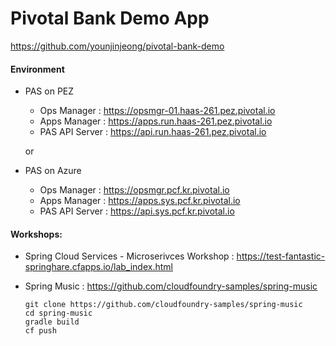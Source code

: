 
# Pivotal Bank Demo App
https://github.com/younjinjeong/pivotal-bank-demo

#### Environment
- PAS on PEZ 
  - Ops Manager : https://opsmgr-01.haas-261.pez.pivotal.io
  - Apps Manager : https://apps.run.haas-261.pez.pivotal.io
  - PAS API Server : https://api.run.haas-261.pez.pivotal.io

  or
- PAS on Azure
  - Ops Manager : https://opsmgr.pcf.kr.pivotal.io
  - Apps Manager : https://apps.sys.pcf.kr.pivotal.io
  - PAS API Server : https://api.sys.pcf.kr.pivotal.io

#### Workshops:

- Spring Cloud Services - Microserivces Workshop : https://test-fantastic-springhare.cfapps.io/lab_index.html


- Spring Music : https://github.com/cloudfoundry-samples/spring-music

  ```
  git clone https://github.com/cloudfoundry-samples/spring-music
  cd spring-music
  gradle build
  cf push
  ```